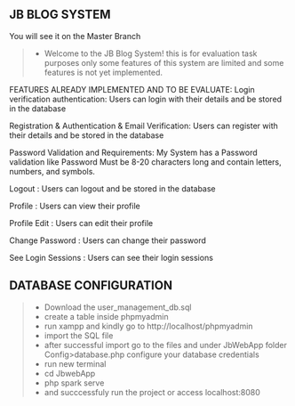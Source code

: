 ## JB BLOG SYSTEM
You will see it on the Master Branch
>- Welcome to the JB Blog System! this is for evaluation task purposes only some features of this system are limited and some features is not yet implemented.
  
FEATURES ALREADY IMPLEMENTED AND TO BE EVALUATE:
Login verification authentication:
Users can login with their details and be stored in the database

Registration & Authentication & Email Verification:
Users can register with their details and be stored in the database

Password Validation and Requirements:
My System has a Password validation like Password Must be 8-20 characters long and contain letters, numbers, and symbols.

Logout :
Users can logout and be stored in the database

Profile :
Users can view their profile

Profile Edit :
Users can edit their profile

Change Password :
Users can change their password

See Login Sessions :
Users can see their login sessions



## DATABASE CONFIGURATION
>- Download the user_management_db.sql
>- create a table inside phpmyadmin
>- run xampp and kindly go to http://localhost/phpmyadmin
>- import the SQL file 
>- after successful import go to the files and under JbWebApp folder Config>database.php  configure your database credentials
>- run new terminal
>- cd JbwebApp
>- php spark serve
>- and succcessfuly run the project or access localhost:8080

## 
